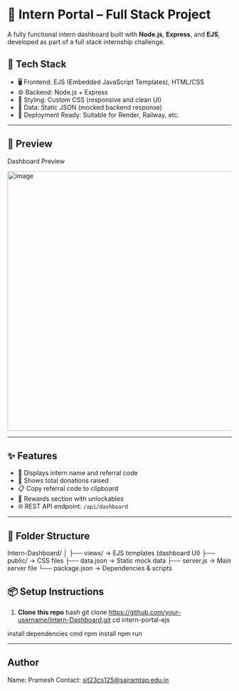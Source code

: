 # 💼 Intern Portal – Full Stack Project

A fully functional intern dashboard built with **Node.js**, **Express**, and **EJS**, developed as part of a full stack internship challenge.

## 🔧 Tech Stack

- 🖥️ Frontend: EJS (Embedded JavaScript Templates), HTML/CSS
- ⚙️ Backend: Node.js + Express
- 🎨 Styling: Custom CSS (responsive and clean UI)
- 📁 Data: Static JSON (mocked backend response)
- 🚀 Deployment Ready: Suitable for Render, Railway, etc.

---

## 📸 Preview

Dashboard Preview

<img width="926" height="583" alt="image" src="https://github.com/user-attachments/assets/70bb594c-57f5-4e73-af5c-833985901355" />


---

## ✨ Features

- 👤 Displays intern name and referral code
- 💸 Shows total donations raised
- 📋 Copy referral code to clipboard
- 🎁 Rewards section with unlockables
- 🌐 REST API endpoint: `/api/dashboard`

---

## 📂 Folder Structure

Intern-Dashboard/
│
├── views/ → EJS templates (dashboard UI)
├── public/ → CSS files
├── data.json → Static mock data
├── server.js → Main server file
└── package.json → Dependencies & scripts

## 📦 Setup Instructions

1. **Clone this repo**
bash
git clone https://github.com/your-username/Intern-Dashboard.git
cd intern-portal-ejs

install dependencies
cmd
npm install
npm run

---
## Author
Name: Pramesh
Contact: sit23cs125@sairamtap.edu.in
